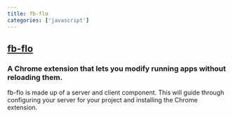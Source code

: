 ```yaml
---
title: fb-flo
categories: ['javascript']
---
```

## [fb-flo](https://github.com/facebookarchive/fb-flo)

### A Chrome extension that lets you modify running apps without reloading them.


fb-flo is made up of a server and client component. This will guide through configuring your server for your project and installing the Chrome extension.
